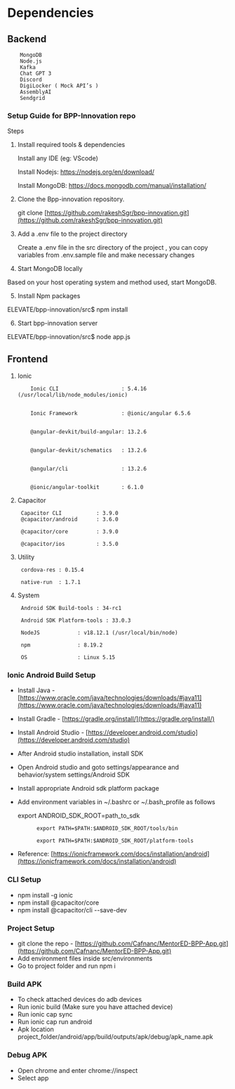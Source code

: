 # Dependencies

	


## Backend

        MongoDB
        Node.js
        Kafka
        Chat GPT 3
        Discord
        DigiLocker ( Mock API’s )
        AssemblyAI
        Sendgrid 


### Setup Guide for BPP-Innovation repo

Steps

1. Install required tools & dependencies


    Install any IDE (eg: VScode)


    Install Nodejs: https://nodejs.org/en/download/


    Install MongoDB: https://docs.mongodb.com/manual/installation/

2. Clone the Bpp-innovation repository.

	git clone [https://github.com/rakeshSgr/bpp-innovation.git](https://github.com/rakeshSgr/bpp-innovation.git)

3. Add a .env file to the project directory

	

	Create a .env file in the src directory of the project , you can copy variables from .env.sample file and make necessary changes

	

4. Start MongoDB locally

Based on your host operating system and method used, start MongoDB.

5. Install Npm packages

ELEVATE/bpp-innovation/src$ npm install	

6. Start bpp-innovation server

ELEVATE/bpp-innovation/src$ node app.js	


## Frontend	



1. Ionic

           Ionic CLI                    : 5.4.16 (/usr/local/lib/node_modules/ionic)                                                    


           Ionic Framework              : @ionic/angular 6.5.6                                                      


           @angular-devkit/build-angular: 13.2.6                                                         


           @angular-devkit/schematics   : 13.2.6                                                         


           @angular/cli                 : 13.2.6                                                                 


           @ionic/angular-toolkit       : 6.1.0    

2. Capacitor

        Capacitor CLI           : 3.9.0         
        @capacitor/android      : 3.6.0                                                          
      	
        @capacitor/core         : 3.9.0                                                                             

       	@capacitor/ios          : 3.5.0   

3. Utility

   		cordova-res : 0.15.4                                                                            

   		native-run  : 1.7.1   



4. System

        Android SDK Build-tools : 34-rc1                    

        Android SDK Platform-tools : 33.0.3         
        
        NodeJS            : v18.12.1 (/usr/local/bin/node)     
        
        npm               : 8.19.2                    

        OS                : Linux 5.15   


                                                                             


### Ionic Android Build Setup



* Install Java - [https://www.oracle.com/java/technologies/downloads/#java11](https://www.oracle.com/java/technologies/downloads/#java11)
* Install Gradle - [https://gradle.org/install/](https://gradle.org/install/)
* Install Android Studio - [https://developer.android.com/studio](https://developer.android.com/studio)
*  After Android studio installation, install SDK
* Open Android studio and goto settings/appearance and behavior/system settings/Android SDK
* Install appropriate Android sdk platform package
* Add environment variables in ~/.bashrc or ~/.bash_profile as follows 

 	export ANDROID_SDK_ROOT=path_to_sdk                                                                

            export PATH=$PATH:$ANDROID_SDK_ROOT/tools/bin                                                                

            export PATH=$PATH:$ANDROID_SDK_ROOT/platform-tools 



* Reference: [https://ionicframework.com/docs/installation/android](https://ionicframework.com/docs/installation/android)


### CLI Setup



* npm install -g ionic
* npm install @capacitor/core
* npm install @capacitor/cli --save-dev


### Project Setup



* git clone the repo - [https://github.com/Cafnanc/MentorED-BPP-App.git](https://github.com/Cafnanc/MentorED-BPP-App.git)
* Add environment files inside src/environments
* Go to project folder and run npm i 


### Build APK



* To check attached devices do adb devices 
* Run ionic build (Make sure you have attached device)
* Run ionic cap sync
* Run ionic cap run android
* Apk location project_folder/android/app/build/outputs/apk/debug/apk_name.apk


### Debug APK



* Open chrome and enter chrome://inspect
* Select app
